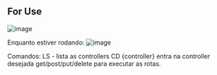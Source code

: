 ## For Use
![image](https://github.com/user-attachments/assets/e1b51e45-e3aa-40a9-93ca-789148eb9161)

Enquanto estiver rodando:
![image](https://github.com/user-attachments/assets/8dc80169-a79a-4e5a-a755-8925830768ea)

Comandos:
LS - lista as controllers
CD {controller} entra na controller desejada
get/post/put/delete para executar as rotas.
